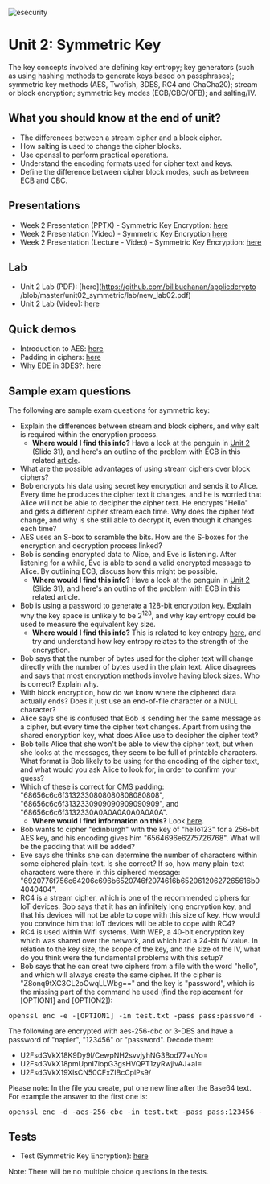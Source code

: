 ![esecurity](https://raw.githubusercontent.com/billbuchanan/esecurity/master/z_associated/esecurity_graphics.jpg)

# Unit 2: Symmetric Key

The key concepts involved are defining key entropy; key generators (such as using hashing methods to generate keys based on passphrases); symmetric key methods (AES, Twofish, 3DES, RC4 and ChaCha20); stream or block encryption; symmetric key modes (ECB/CBC/OFB); and salting/IV.

<!---
Back-up of content: [here](https://asecuritysite.com/csn11117/unit02)
-->

## What you should know at the end of unit?

* The differences between a stream cipher and a block cipher.
* How salting is used to change the cipher blocks.
* Use openssl to perform practical operations.
* Understand the encoding formats used for cipher text and keys.
* Define the difference between cipher block modes, such as between ECB and CBC.

## Presentations

* Week 2 Presentation (PPTX) - Symmetric Key Encryption: [here](https://github.com/billbuchanan/appliedcrypto/blob/master/unit02_symmetric/lecture/chapter02_secret.pptx)
* Week 2 Presentation (Video) - Symmetric Key Encryption [here](https://youtu.be/nLRV34K3xIo)
* Week 2 Presentation (Lecture - Video) - Symmetric Key Encryption: [here](https://youtu.be/CCOt8Xk3ZVU)

## Lab

* Unit 2 Lab (PDF): [here](https://github.com/billbuchanan/appliedcrypto /blob/master/unit02_symmetric/lab/new_lab02.pdf)
* Unit 2 Lab (Video): [here](https://youtu.be/N3UADaXmOik)

## Quick demos

* Introduction to AES: [here](https://www.youtube.com/watch?v=rSyvUYbMok8)
* Padding in ciphers: [here](https://www.youtube.com/watch?v=R3NosHMSi0o)
* Why EDE in 3DES?: [here](https://www.youtube.com/watch?v=ttayDxqfQkA)

## Sample exam questions
The following are sample exam questions for symmetric key:

* Explain the differences between stream and block ciphers, and why salt is required within the encryption process. 
  * **Where would I find this info?** Have a look at the penguin in [Unit 2](https://asecuritysite.com/public/chapter02_secret.pdf) (Slide 31), and here's an outline of the problem with ECB in this related [article](https://medium.com/asecuritysite-when-bob-met-alice/when-is-high-grade-encryption-not-high-grade-when-its-ecb-e1509ec56930?source=friends_link&sk=31ec28f1c2be74a81e53c67e71d5b259).
* What are the possible advantages of using stream ciphers over block ciphers?
* Bob encrypts his data using secret key encryption and sends it to Alice. Every time he produces the cipher text it changes, and he is worried that Alice will not be able to decipher the cipher text. He encrypts "Hello" and gets a different cipher stream each time. Why does the cipher text change, and why is she still able to decrypt it, even though it changes each time?
* AES uses an S-box to scramble the bits. How are the S-boxes for the encryption and decryption process linked?
* Bob is sending encrypted data to Alice, and Eve is listening. After listening for a while, Eve is able to send a valid encrypted message to Alice. By outlining ECB, discuss how this might be possible. 
  * **Where would I find this info?** Have a look at the penguin in [Unit 2](https://asecuritysite.com/public/chapter02_secret.pdf) (Slide 31), and here's an outline of the problem with ECB in this related article.
* Bob is using a password to generate a 128-bit encryption key. Explain why the key space is unlikely to be 2<sup>128</sup>, and why key entropy could be used to measure the equivalent key size. 
  * **Where would I find this info?** This is related to key entropy [here](https://asecuritysite.com/encryption/en), and try and understand how key entropy relates to the strength of the encryption.
* Bob says that the number of bytes used for the cipher text will change directly with the number of bytes used in the plain text. Alice disagrees and says that most encryption methods involve having block sizes. Who is correct? Explain why.
* With block encryption, how do we know where the ciphered data actually ends? Does it just use an end-of-file character or a NULL character?
* Alice says she is confused that Bob is sending her the same message as a cipher, but every time the cipher text changes. Apart from using the shared encryption key, what does Alice use to decipher the cipher text?
* Bob tells Alice that she won't be able to view the cipher text, but when she looks at the messages, they seem to be full of printable characters. What format is Bob likely to be using for the encoding of the cipher text, and what would you ask Alice to look for, in order to confirm your guess?
* Which of these is correct for CMS padding: "68656c6c6f3132330808080808080808", "68656c6c6f3132330909090909090909", and "68656c6c6f3132330A0A0A0A0A0A0A0A". 
  * **Where would I find information on this?** Look [here](https://asecuritysite.com/encryption/padding).
* Bob wants to cipher "edinburgh" with the key of "hello123" for a 256-bit AES key, and his encoding gives him "6564696e6275726768". What will be the padding that will be added?
* Eve says she thinks she can determine the number of characters within some ciphered plain-text. Is she correct? If so, how many plain-text characters were there in this ciphered message: "6920776f756c64206c696b6520746f2074616b65206120627265616b04040404".
* RC4 is a stream cipher, which is one of the recommended ciphers for IoT devices. Bob says that it has an infinitely long encryption key, and that his devices will not be able to cope with this size of key. How would you convince him that IoT devices will be able to cope with RC4?
* RC4 is used within Wifi systems. With WEP, a 40-bit encryption key which was shared over the network, and which had a 24-bit IV value. In relation to the key size, the scope of the key, and the size of the IV, what do you think were the fundamental problems with this setup?
* Bob says that he can creat two ciphers from a file with the word "hello", and which will always create the same cipher. If the cipher is "Z8onq9tXC3CL2oOwqLLWbg==" and the key is "password", which is the missing part of the command he used (find the replacement for [OPTION1] and [OPTION2]):

<pre>
openssl enc -e -[OPTION1] -in test.txt -pass pass:password -nosalt -[OPTION2]
</pre>

The following are encrypted with aes-256-cbc or 3-DES and have a password of "napier", "123456" or "password". Decode them:

* U2FsdGVkX18K9Dy9I/CewpNH2svvjyhNG3Bod77+uYo=
* U2FsdGVkX18pmUpnI7iopG3gsHVQPT1zyRwjlvAJ+aI=
* U2FsdGVkX19XlsCN50CFxZlBcCplPs9/

Please note: In the file you create, put one new line after the Base64 text. For example the answer to the first one is:
<pre>
openssl enc -d -aes-256-cbc -in test.txt -pass pass:123456 -base64
</pre>

## Tests

* Test (Symmetric Key Encryption): [here](https://asecuritysite.com/tests/tests?sortBy=cryptobook02)

Note: There will be no multiple choice questions in the tests.
